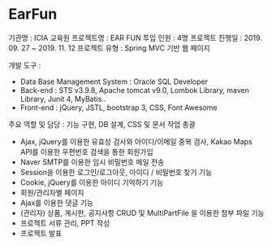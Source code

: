 # EarFun
기관명 : ICIA 교육원
프로젝트명 : EAR FUN
투입 인원 : 4명
프로젝트 진행일 : 2019. 09. 27 ~ 2019. 11. 12 
프로젝트 유형 : Spring MVC 기반 웹 페이지

개발 도구 : 
- Data Base Management System : Oracle SQL Developer
- Back-end : STS v3.9.8, Apache tomcat v9.0, Lombok Library, maven Library, Junit 4, MyBatis..
- Front-end : jQuery, JSTL, bootstrap 3, CSS, Font Awesome

주요 역할 및 담당 : 기능 구현, DB 설계, CSS 및 문서 작업 총괄
- Ajax, jQuery를 이용한 유효성 검사와 아이디/이메일 중복 검사, Kakao Maps API를 이용한 우편번호 검색을 통한 회원가입
- Naver SMTP를 이용한 임시 비밀번호 메일 전송
- Session을 이용한 로그인/로그아웃, 아이디 / 비밀번호 찾기 기능
- Cookie, jQuery를 이용한 아이디 기억하기 기능
- 회원/관리자별 페이지
- Ajax를 이용한 댓글 기능
- (관리자) 상품, 게시판, 공지사항 CRUD 및 MultiPartFile 을 이용한 첨부 파일 기능
- 프로젝트 서류 관리, PPT 작성
- 프로젝트 발표
